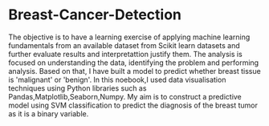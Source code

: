 # Breast-Cancer-Detection
The objective is to have a learning exercise of applying machine learning fundamentals from an available dataset from Scikit learn datasets and further evaluate results and interpretattion justify them. 
The analysis is focused on understanding the data, identifying the problem and performing analysis. Based on that, I have built a model to predict whether breast tissue is 'malignant' or 'benign'. 
In this noebook,I used data visualisation techniques using Python libraries such as Pandas,Matplotlib,Seaborn,Numpy. 
My aim is to construct a predictive model using SVM classification to predict the diagnosis of the breast tumor as it is a binary variable. 
